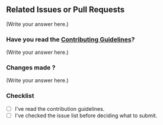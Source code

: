 ## Related Issues or Pull Requests

(Write your answer here.)

### Have you read the [Contributing Guidelines](https://github.com/ahampriyanshu/algo_ds_101/blob/master/CONTRIBUTING.md)?

(Write your answer here.)

### Changes made ?

(Write your answer here.)

### Checklist

- [ ] I've read the contribution guidelines.
- [ ] I've checked the issue list before deciding what to submit.
